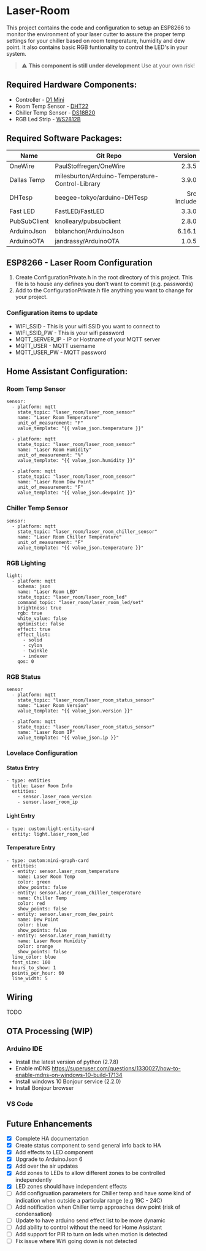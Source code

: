 # Laser-Room
This project contains the code and configuration to setup an ESP8266 to monitor the environment of your laser cutter to assure the proper temp settings for your chiller based on room temperature, humidity and dew point. It also contains basic RGB funtionality to control the LED's in your system.

> :warning: **This component is still under development** Use at your own risk!

## Required Hardware Components:
* Controller          - [D1 Mini](https://www.amazon.com/gp/product/B07KW54YSK/ref=ppx_yo_dt_b_search_asin_title?ie=UTF8&psc=1)
* Room Temp Sensor    - [DHT22](https://www.amazon.com/gp/product/B07WP4VZTH/ref=ppx_yo_dt_b_search_asin_title?ie=UTF8&psc=1)
* Chiller Temp Sensor - [DS18B20](https://www.amazon.com/gp/product/B087JQ6MCP/ref=ppx_yo_dt_b_search_asin_title?ie=UTF8&psc=1)
* RGB Led Strip       - [WS2812B](https://www.amazon.com/gp/product/B01CDTEID0/ref=ppx_yo_dt_b_search_asin_title?ie=UTF8&psc=1)

## Required Software Packages:
| Name         | Git Repo                                       | Version      |
|--------------|------------------------------------------------|-------------:|
| OneWire      | PaulStoffregen/OneWire                         | 2.3.5        |
| Dallas Temp  | milesburton/Arduino-Temperature-Control-Library| 3.9.0        |
| DHTesp       | beegee-tokyo/arduino-DHTesp                    | Src Include  |
| Fast LED     | FastLED/FastLED                                | 3.3.0        |
| PubSubClient | knolleary/pubsubclient                         | 2.8.0        |
| ArduinoJson  | bblanchon/ArduinoJson                          | 6.16.1       |
| ArduinoOTA   | jandrassy/ArduinoOTA                           | 1.0.5        |

## ESP8266 - Laser Room Configuration
1. Create ConfigurationPrivate.h in the root directory of this project. This file is to house any defines you don't want to commit (e.g. passwords)
2. Add to the ConfigurationPrivate.h file anything you want to change for your project. 
  
### Configuration items to update
- WIFI_SSID      - This is your wifi SSID you want to connect to
- WIFI_SSID_PW   - This is your wifi password
- MQTT_SERVER_IP - IP or Hostname of your MQTT server
- MQTT_USER      - MQTT username
- MQTT_USER_PW   - MQTT password

## Home Assistant Configuration:

### Room Temp Sensor
```
sensor:
  - platform: mqtt
    state_topic: "laser_room/laser_room_sensor"
    name: "Laser Room Temperature"
    unit_of_measurement: "F"
    value_template: "{{ value_json.temperature }}"

  - platform: mqtt
    state_topic: "laser_room/laser_room_sensor"
    name: "Laser Room Humidity"
    unit_of_measurement: "%"
    value_template: "{{ value_json.humidity }}"

  - platform: mqtt
    state_topic: "laser_room/laser_room_sensor"
    name: "Laser Room Dew Point"
    unit_of_measurement: "F"
    value_template: "{{ value_json.dewpoint }}"
```

### Chiller Temp Sensor
```
sensor:
  - platform: mqtt
    state_topic: "laser_room/laser_room_chiller_sensor"
    name: "Laser Room Chiller Temperature"
    unit_of_measurement: "F"
    value_template: "{{ value_json.temperature }}"
```

### RGB Lighting
```
light:  
  - platform: mqtt  
    schema: json  
    name: "Laser Room LED"  
    state_topic: "laser_room/laser_room_led"  
    command_topic: "laser_room/laser_room_led/set"  
    brightness: true  
    rgb: true  
    white_value: false
    optimistic: false  
    effect: true
    effect_list:
      - solid
      - cylon
      - twinkle
      - indexer
    qos: 0  
```

### RGB Status
```
sensor
  - platform: mqtt
    state_topic: "laser_room/laser_room_status_sensor"
    name: "Laser Room Version"
    value_template: "{{ value_json.version }}"

  - platform: mqtt
    state_topic: "laser_room/laser_room_status_sensor"
    name: "Laser Room IP"
    value_template: "{{ value_json.ip }}"
```

### Lovelace Configuration

#### Status Entry
```
- type: entities
  title: Laser Room Info
  entities:          
    - sensor.laser_room_version
    - sensor.laser_room_ip
```

#### Light Entry
```
- type: custom:light-entity-card
  entity: light.laser_room_led
```

#### Temperature Entry
```
- type: custom:mini-graph-card
  entities:
  - entity: sensor.laser_room_temperature
    name: Laser Room Temp
    color: green              
    show_points: false
  - entity: sensor.laser_room_chiller_temperature
    name: Chiller Temp
    color: red              
    show_points: false
  - entity: sensor.laser_room_dew_point
    name: Dew Point
    color: blue              
    show_points: false
  - entity: sensor.laser_room_humidity
    name: Laser Room Humidity
    color: orange              
    show_points: false
  line_color: blue
  font_size: 100  
  hours_to_show: 1
  points_per_hour: 60
  line_width: 5
```

## Wiring
TODO

## OTA Processing (WIP)
### Arduino IDE
* Install the latest version of python (2.7.8)
* Enable mDNS https://superuser.com/questions/1330027/how-to-enable-mdns-on-windows-10-build-17134
* Install windows 10 Bonjour service (2.2.0)
* Install Bonjour browser

### VS Code

## Future Enhancements
- [X] Complete HA documentation
- [X] Create status component to send general info back to HA
- [X] Add effects to LED component
- [X] Upgrade to ArduinoJson 6
- [X] Add over the air updates
- [X] Add zones to LEDs to allow different zones to be controlled independently
- [X] LED zones should have independent effects
- [ ] Add configruation parameters for Chiller temp and have some kind of indication when outside a particular range (e.g 19C - 24C)
- [ ] Add notification when Chiller temp approaches dew point (risk of condensation)
- [ ] Update to have arduino send effect list to be more dynamic
- [ ] Add ability to control without the need for Home Assistant
- [ ] Add support for PIR to turn on leds when motion is detected
- [ ] Fix issue where Wifi going down is not detected
